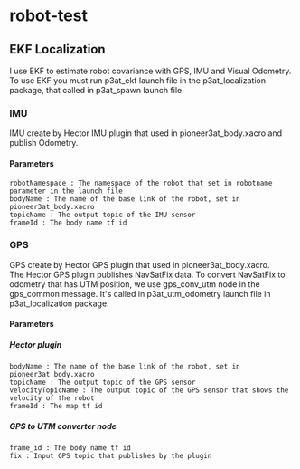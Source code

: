 # robot-test

## EKF Localization
I use EKF to estimate robot covariance with GPS, IMU and Visual Odometry.</br>
To use EKF you must run p3at_ekf launch file in the p3at_localization package, that called in p3at_spawn launch file.

### IMU
IMU create by Hector IMU plugin that used in pioneer3at_body.xacro and publish Odometry.

#### Parameters
```
robotNamespace : The namespace of the robot that set in robotname parameter in the launch file
bodyName : The name of the base link of the robot, set in pioneer3at_body.xacro
topicName : The output topic of the IMU sensor
frameId : The body name tf id
```

### GPS
GPS create by Hector GPS plugin that used in pioneer3at_body.xacro.</br>
The Hector GPS plugin publishes NavSatFix data. To convert NavSatFix to odometry that has UTM position, we use gps_conv_utm node in the gps_common message. It's called in p3at_utm_odometry launch file in p3at_localization package.

#### Parameters
##### Hector plugin
```robotNamespace : The namespace of the robot that set in robotname parameter in the launch file
bodyName : The name of the base link of the robot, set in pioneer3at_body.xacro
topicName : The output topic of the GPS sensor
velocityTopicName : The output topic of the GPS sensor that shows the velocity of the robot
frameId : The map tf id
```
##### GPS to UTM converter node
```odom : Output odometry name
frame_id : The body name tf id
fix : Input GPS topic that publishes by the plugin
```
